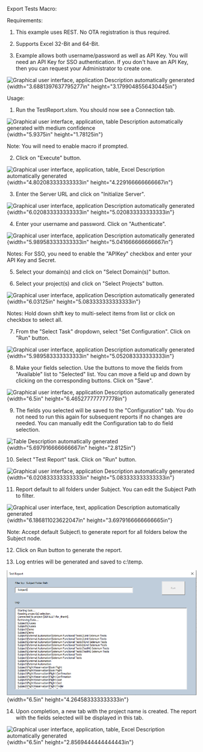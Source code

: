 Export Tests Macro:

Requirements:

1.  This example uses REST. No OTA registration is thus required.

2.  Supports Excel 32-Bit and 64-Bit.

3.  Example allows both username/password as well as API Key. You will
    need an API Key for SSO authentication. If you don't have an API
    Key, then you can request your Administrator to create one.

![Graphical user interface, application Description automatically
generated](./media/media/image1.png){width="3.6881397637795277in"
height="3.1799048556430445in"}

Usage:

1.  Run the TestReport.xlsm. You should now see a Connection tab.

![Graphical user interface, application, table Description automatically
generated with medium
confidence](./media/media/image2.png){width="5.9375in"
height="1.78125in"}

Note: You will need to enable macro if prompted.

2.  Click on "Execute" button.

![Graphical user interface, application, table, Excel Description
automatically
generated](./media/media/image3.png){width="4.802083333333333in"
height="4.229166666666667in"}

3.  Enter the Server URL and click on "Initialize Server".

![Graphical user interface, application Description automatically
generated](./media/media/image4.png){width="6.020833333333333in"
height="5.020833333333333in"}

4.  Enter your username and password. Click on "Authenticate".

![Graphical user interface, application Description automatically
generated](./media/media/image5.png){width="5.989583333333333in"
height="5.041666666666667in"}

Notes: For SSO, you need to enable the "APIKey" checkbox and enter your
API Key and Secret.

5.  Select your domain(s) and click on "Select Domain(s)" button.

6.  Select your project(s) and click on "Select Projects" button.

![Graphical user interface, application Description automatically
generated](./media/media/image6.png){width="6.03125in"
height="5.083333333333333in"}

Notes: Hold down shift key to multi-select items from list or click on
checkbox to select all.

7.  From the "Select Task" dropdown, select "Set Configuration". Click
    on "Run" button.

![Graphical user interface, application Description automatically
generated](./media/media/image7.png){width="5.989583333333333in"
height="5.052083333333333in"}

8.  Make your fields selection. Use the buttons to move the fields from
    "Available" list to "Selected" list. You can move a field up and
    down by clicking on the corresponding buttons. Click on "Save".

![Graphical user interface, application Description automatically
generated](./media/media/image8.png){width="6.5in"
height="6.465277777777778in"}

9.  The fields you selected will be saved to the "Configuration" tab.
    You do not need to run this again for subsequent reports if no
    changes are needed. You can manually edit the Configuration tab to
    do field selection.

![Table Description automatically
generated](./media/media/image9.png){width="5.697916666666667in"
height="2.8125in"}

10. Select "Test Report" task. Click on "Run" button.

![Graphical user interface, application Description automatically
generated](./media/media/image10.png){width="6.020833333333333in"
height="5.083333333333333in"}

11. Report default to all folders under Subject. You can edit the
    Subject Path to filter.

![Graphical user interface, text, application Description automatically
generated](./media/media/image11.png){width="6.186811023622047in"
height="3.6979166666666665in"}

Note: Accept default Subject\\ to generate report for all folders below
the Subject node.

12. Click on Run button to generate the report.

13. Log entries will be generated and saved to c:\\temp.

![](./media/media/image12.png){width="6.5in"
height="4.264583333333333in"}

14. Upon completion, a new tab with the project name is created. The
    report with the fields selected will be displayed in this tab.

![Graphical user interface, application, table, Excel Description
automatically generated](./media/media/image13.png){width="6.5in"
height="2.8569444444444443in"}
